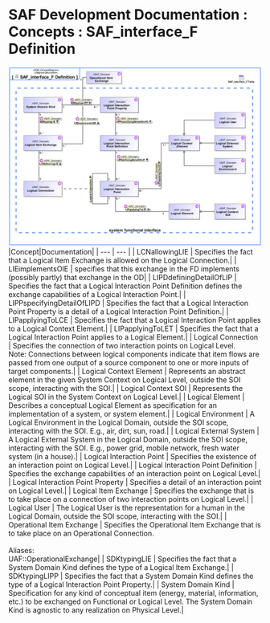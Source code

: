 # SAF Development Documentation : Concepts : SAF_interface_F Definition 
![SAF_interface_F Definition.svg](./diagrams/SAF_interface_F-Definition.svg)
|Concept|Documentation|
| --- | --- |
| LCNallowingLIE | Specifies the fact that a Logical Item Exchange is allowed on the Logical Connection.|
| LIEimplementsOIE | specifies that this exchange in the FD implements (possibly partly) that exchange in the OD|
| LIPDdefiningDetailOfLIP | Specifies the fact that a Logical Interaction Point Definition defines the exchange capabilities of a Logical Interaction Point.|
| LIPPspecifyingDetailOfLIPD | Specifies the fact that a Logical Interaction Point Property is a detail of a Logical Interaction Point Definition.|
| LIPapplyingToLCE | Specifies the fact that a Logical Interaction Point applies to a Logical Context Element.|
| LIPapplyingToLET | Specifies the fact that a Logical Interaction Point applies to a Logical Element.|
| Logical Connection | Specifies the connection of two interaction points on Logical Level.<br>Note: Connections between logical components indicate that item flows are passed from one output of a source component to one or more inputs of target components.|
| Logical Context Element | Represents an abstract element in the given System Context on Logical Level, outside the SOI scope, interacting with the SOI.|
| Logical Context SOI | Represents the Logical SOI in the System Context on Logical Level.|
| Logical Element | Describes a conceptual Logical Element as specification for an implementation of a system, or system element.|
| Logical Environment | A Logical Environment in the Logical Domain, outside the SOI scope, interacting with the SOI. E.g., air, dirt, sun, road.|
| Logical External System | A Logical External System in the Logical Domain, outside the SOI scope, interacting with the SOI. E.g., power grid, mobile network, fresh water system (in a house).|
| Logical Interaction Point | Specifies the existence of an interaction point on Logical Level.|
| Logical Interaction Point Definition | Specifies the exchange capabilities of an interaction point on Logical Level.|
| Logical Interaction Point Property | Specifies a detail of an interaction point on Logical Level.|
| Logical Item Exchange | Specifies the exchange that is to take place on a connection of two interaction points on Logical Level.|
| Logical User | The Logical User is the representation for a human in the Logical Domain, outside the SOI scope, interacting with the SOI.|
| Operational Item Exchange | Specifies the Operational Item Exchange that is to take place on an Operational Connection.<br><br>Aliases:<br>UAF::OperationalExchange|
| SDKtypingLIE | Specifies the fact that a System Domain Kind defines the type of a Logical Item Exchange.|
| SDKtypingLIPP | Specifies the fact that a System Domain Kind defines the type of a Logical Interaction Point Property.|
| System Domain Kind | Specification for any kind of conceptual item (energy, material, information, etc.) to be exchanged on Functional or Logical Level. The System Domain Kind is agnostic to any realization on Physical Level.|
